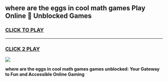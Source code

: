 
## where are the eggs in cool math games Play Online 👋 Unblocked Games
<h3>
<a href="https://news.freeplayer.one?title=where_are_the_eggs_in_cool_math_games&ref=17CMG">CLICK TO PLAY</a></h3>
<hr>

<h3>
<a href="https://news.freeplayer.one?title=where_are_the_eggs_in_cool_math_games&ref=17CMG">CLICK 2 PLAY</a>
  
</h3>

<a href="https://news.freeplayer.one?title=where_are_the_eggs_in_cool_math_games&ref=17CMG/"><img src="https://clearcache.store/games.png"></a>


**where are the eggs in cool math games games unblocked: Your Gateway to Fun and Accessible Online Gaming**
